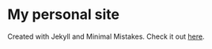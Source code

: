 # My personal site

Created with Jekyll and Minimal Mistakes. Check it out [here](http://jjkampf.com).
